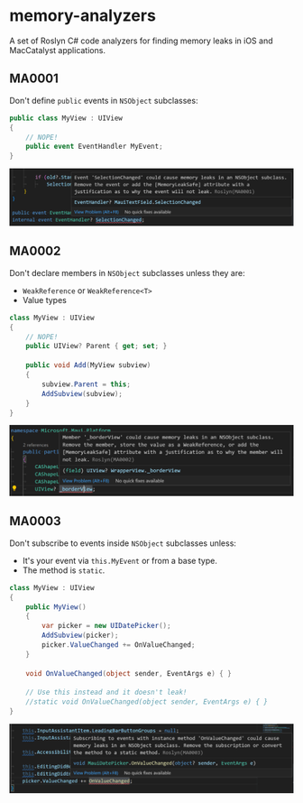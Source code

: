 # memory-analyzers

A set of Roslyn C# code analyzers for finding memory leaks in iOS and
MacCatalyst applications.

## MA0001

Don't define `public` events in `NSObject` subclasses:

```csharp
public class MyView : UIView
{
    // NOPE!
    public event EventHandler MyEvent;
}
```

![Example of MA0001](docs/images/MA0001.png)

## MA0002

Don't declare members in `NSObject` subclasses unless they are:

* `WeakReference` or `WeakReference<T>`
* Value types

```csharp
class MyView : UIView
{
    // NOPE!
    public UIView? Parent { get; set; }

    public void Add(MyView subview)
    {
        subview.Parent = this;
        AddSubview(subview);
    }
}
```

![Example of MA0002](docs/images/MA0002.png)

## MA0003

Don't subscribe to events inside `NSObject` subclasses unless:

* It's your event via `this.MyEvent` or from a base type.
* The method is `static`.

```csharp
class MyView : UIView
{
    public MyView()
    {
        var picker = new UIDatePicker();
        AddSubview(picker);
        picker.ValueChanged += OnValueChanged;
    }
    
    void OnValueChanged(object sender, EventArgs e) { }

    // Use this instead and it doesn't leak!
    //static void OnValueChanged(object sender, EventArgs e) { }
}
```

![Example of MA0003](docs/images/MA0003.png)
